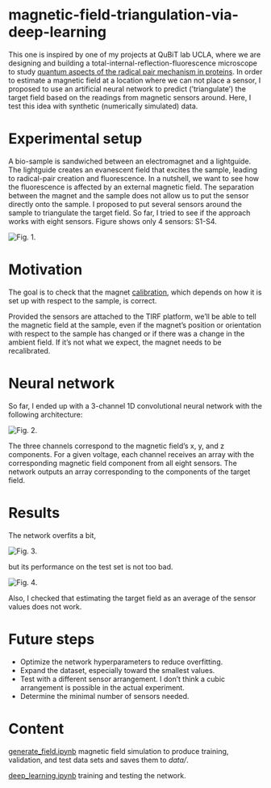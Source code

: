# magnetic-field-triangulation-via-deep-learning
This one is inspired by one of my projects at QuBiT lab UCLA, where we are designing and building a total-internal-reflection-fluorescence microscope to study [quantum aspects of the radical pair mechanism in proteins](https://github.com/tretyakovmipt/RPM-toy-simulation).  In order to estimate a magnetic field at a location where we can not place a sensor, I proposed to use an artificial neural network to predict (’triangulate’) the target field based on the readings from magnetic sensors around. Here, I test this idea with synthetic (numerically simulated) data.


# Experimental setup

A bio-sample is sandwiched between an electromagnet and a lightguide. The lightguide creates an evanescent field that excites the sample, leading to radical-pair creation and fluorescence. In a nutshell, we want to see how the fluorescence is affected by an external magnetic field. The separation between the magnet and the sample does not allow us to put the sensor directly onto the sample. I proposed to put several sensors around the sample to triangulate the target field. So far, I tried to see if the approach works with eight sensors. Figure shows only 4 sensors: S1-S4. 

![Fig. 1](TIRF_setup.png).

# Motivation

The goal is to check that the magnet [calibration](https://github.com/tretyakovmipt/TIRF-magnet-calibration), which depends on how it is set up with respect to the sample, is correct.

Provided the sensors are attached to the TIRF platform, we’ll be able to tell the magnetic field at the sample, even if the magnet’s position or orientation with respect to the sample has changed or if there was a change in the ambient field. If it’s not what we expect, the magnet needs to be recalibrated.

# Neural network

So far, I ended up with a 3-channel 1D convolutional neural network with the following architecture:

![Fig. 2](cnn_fig.png).

The three channels correspond to the magnetic field’s x, y, and z components. For a given voltage, each channel receives an array with the corresponding magnetic field component from all eight sensors. The network outputs an array corresponding to the components of the target field.

# Results

The network overfits a bit, 

![Fig. 3](cnn-training.png).

but its performance on the test set is not too bad.

![Fig. 4](cnn-test.png).

Also, I checked that estimating the target field as an average of the sensor values does not work.

# Future steps

- Optimize the network hyperparameters to reduce overfitting.
- Expand the dataset, especially toward the smallest values.
- Test with a different sensor arrangement. I don’t think a cubic arrangement is possible in the actual experiment.
- Determine the minimal number of sensors needed.

# Content

[generate_field.ipynb](https://github.com/tretyakovmipt/magnetic-field-triangulation-via-deep-learning/blob/main/generate_field.ipynb) magnetic field simulation to produce training, validation, and test data sets and saves them to *data/*.

[deep_learning.ipynb](https://github.com/tretyakovmipt/magnetic-field-triangulation-via-deep-learning/blob/main/deep_learning.ipynb) training and testing the network.
